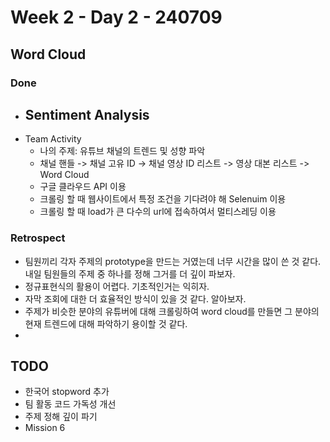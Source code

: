 # Week 2 - Day 2 - 240709

## Word Cloud
### Done
- Sentiment Analysis
    - 
- Team Activity
    - 나의 주제: 유튜브 채널의 트렌드 및 성향 파악
    - 채널 핸들 -> 채널 고유 ID -> 채널 영상 ID 리스트 -> 영상 대본 리스트 -> Word Cloud
    - 구글 클라우드 API 이용
    - 크롤링 할 때 웹사이트에서 특정 조건을 기다려야 해 Selenuim 이용
    - 크롤링 할 때 load가 큰 다수의 url에 접속하여서 멀티스레딩 이용
### Retrospect
- 팀원끼리 각자 주제의 prototype을 만드는 거였는데 너무 시간을 많이 쓴 것 같다. 내일 팀원들의 주제 중 하나를 정해 그거를 더 깊이 파보자.
- 정규표현식의 활용이 어렵다. 기초적인거는 익히자.
- 자막 조회에 대한 더 효율적인 방식이 있을 것 같다. 알아보자.
- 주제가 비슷한 분야의 유튜버에 대해 크롤링하여 word cloud를 만들면 그 분야의 현재 트렌드에 대해 파악하기 용이할 것 같다.
- 

## TODO
- 한국어 stopword 추가
- 팀 활동 코드 가독성 개선
- 주제 정해 깊이 파기
- Mission 6